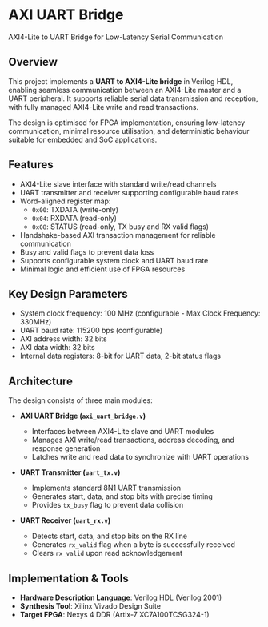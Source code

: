 
# AXI UART Bridge
AXI4-Lite to UART Bridge for Low-Latency Serial Communication 

## Overview
This project implements a **UART to AXI4-Lite bridge** in Verilog HDL, enabling seamless communication between an AXI4-Lite master and a UART peripheral. It supports reliable serial data transmission and reception, with fully managed AXI4-Lite write and read transactions.  

The design is optimised for FPGA implementation, ensuring low-latency communication, minimal resource utilisation, and deterministic behaviour suitable for embedded and SoC applications.



## Features
- AXI4-Lite slave interface with standard write/read channels
- UART transmitter and receiver supporting configurable baud rates
- Word-aligned register map:
  - `0x00`: TXDATA (write-only)
  - `0x04`: RXDATA (read-only)
  - `0x08`: STATUS (read-only, TX busy and RX valid flags)
- Handshake-based AXI transaction management for reliable communication
- Busy and valid flags to prevent data loss
- Supports configurable system clock and UART baud rate
- Minimal logic and efficient use of FPGA resources



## Key Design Parameters
- System clock frequency: 100 MHz (configurable - Max Clock Frequency: 330MHz)
- UART baud rate: 115200 bps (configurable)
- AXI address width: 32 bits
- AXI data width: 32 bits
- Internal data registers: 8-bit for UART data, 2-bit status flags



## Architecture
The design consists of three main modules:

- **AXI UART Bridge (`axi_uart_bridge.v`)**  
  - Interfaces between AXI4-Lite slave and UART modules
  - Manages AXI write/read transactions, address decoding, and response generation
  - Latches write and read data to synchronize with UART operations

- **UART Transmitter (`uart_tx.v`)**  
  - Implements standard 8N1 UART transmission
  - Generates start, data, and stop bits with precise timing
  - Provides `tx_busy` flag to prevent data collision

- **UART Receiver (`uart_rx.v`)**  
  - Detects start, data, and stop bits on the RX line
  - Generates `rx_valid` flag when a byte is successfully received
  - Clears `rx_valid` upon read acknowledgement



## Implementation & Tools
 
- **Hardware Description Language**: Verilog HDL (Verilog 2001)  
- **Synthesis Tool**: Xilinx Vivado Design Suite  
- **Target FPGA**: Nexys 4 DDR (Artix-7 XC7A100TCSG324-1)  
